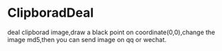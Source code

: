 # ClipboradDeal

deal clipborad image,draw a black point on coordinate(0,0),change the image md5,then you can send image on qq or wechat.